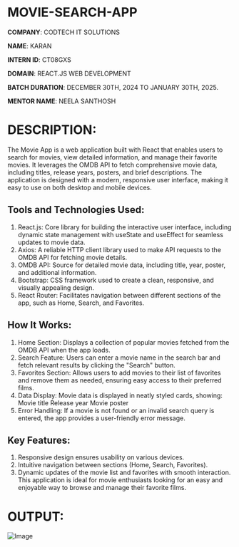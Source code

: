 # MOVIE-SEARCH-APP

**COMPANY**: CODTECH IT SOLUTIONS

**NAME**: KARAN

**INTERN ID**: CT08GXS

**DOMAIN**:  REACT.JS WEB DEVELOPMENT

**BATCH DURATION**:  DECEMBER 30TH, 2024 TO JANUARY 30TH, 2025.

**MENTOR NAME**: NEELA SANTHOSH

# DESCRIPTION:
The Movie App is a web application built with React that enables users to search for movies, view detailed information, and manage their favorite movies. It leverages the OMDB API to fetch comprehensive movie data, including titles, release years, posters, and brief descriptions. The application is designed with a modern, responsive user interface, making it easy to use on both desktop and mobile devices.

## Tools and Technologies Used:

1. React.js: Core library for building the interactive user interface, including dynamic state management with useState and useEffect for seamless updates to movie data.
2. Axios: A reliable HTTP client library used to make API requests to the OMDB API for fetching movie details.
3. OMDB API: Source for detailed movie data, including title, year, poster, and additional information.
4. Bootstrap: CSS framework used to create a clean, responsive, and visually appealing design.
5. React Router: Facilitates navigation between different sections of the app, such as Home, Search, and Favorites.
## How It Works:

1. Home Section: Displays a collection of popular movies fetched from the OMDB API when the app loads.
2. Search Feature: Users can enter a movie name in the search bar and fetch relevant results by clicking the "Search" button.
3. Favorites Section: Allows users to add movies to their list of favorites and remove them as needed, ensuring easy access to their preferred films.
4. Data Display: Movie data is displayed in neatly styled cards, showing:
Movie title
Release year
Movie poster
5. Error Handling: If a movie is not found or an invalid search query is entered, the app provides a user-friendly error message.
## Key Features:

1. Responsive design ensures usability on various devices.
2. Intuitive navigation between sections (Home, Search, Favorites).
3. Dynamic updates of the movie list and favorites with smooth interaction.
This application is ideal for movie enthusiasts looking for an easy and enjoyable way to browse and manage their favorite films.

# OUTPUT:

![Image](https://github.com/user-attachments/assets/bb057efa-a2b7-47ef-a3e8-d15104731ab7)
